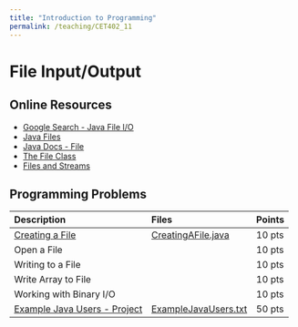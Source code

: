 ```yaml
---
title: "Introduction to Programming"
permalink: /teaching/CET402_11
---
```


# File Input/Output

## Online Resources
- [Google Search - Java File I/O](https://www.google.com/search?q=java+file+i+o+examples&rlz=1C1SQJL_enUS837US837&oq=java+file+i%2Fo+ex&aqs=chrome.2.69i57j33l5.5424j0j7&sourceid=chrome&ie=UTF-8)
- [Java Files](https://www.tutorialspoint.com/java/java_files_io.htm)
- [Java Docs - File](https://docs.oracle.com/javase/tutorial/essential/io/file.html)
- [The File Class](https://www.youtube.com/watch?v=7fC9nL3_AQQ)
- [Files and Streams](https://www.youtube.com/watch?v=3YRahx2ltSg)

## Programming Problems

<!-- 
  - Text IO
  - Creating a File: handling IOException
  - Standard Input and Output Streams:
    - InputStreamReader : standard input like Scanner class
    - Two Major Streams for Files:
      - FileInputStream
      - FileOutputStream

  - Big project? 
-->


| Description                                                       | Files                                                             | Points |
| :---------------------------------------------------------------- | :---------------------------------------------------------------- | :----- |
| [Creating a File](/teaching/CET402_CreatingAFile)                 | [CreatingAFile.java](/files/CET402/java_files/CreatingAFile.java) | 10 pts |
| Open a File                                                       |                                                                   | 10 pts |
| Writing to a File                                                 |                                                                   | 10 pts |
| Write Array to File                                               |                                                                   | 10 pts |
| Working with Binary I/O                                           |                                                                   | 10 pts |
| [Example Java Users - Project](/teaching/CET402_FileIOBigProject) | [ExampleJavaUsers.txt](/files/CET402/ExampleJavaUsers.txt)        | 50 pts |
